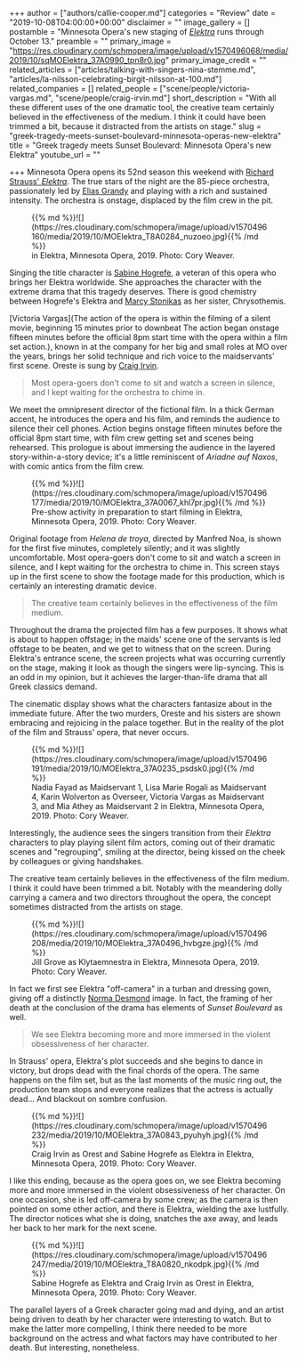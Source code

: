 +++
author = ["authors/callie-cooper.md"]
categories = "Review"
date = "2019-10-08T04:00:00+00:00"
disclaimer = ""
image_gallery = []
postamble = "Minnesota Opera's new staging of [_Elektra_](https://mnopera.org/season/2019-2020/elektra/) runs through October 13."
preamble = ""
primary_image = "https://res.cloudinary.com/schmopera/image/upload/v1570496068/media/2019/10/sqMOElektra_37A0990_tpn8r0.jpg"
primary_image_credit = ""
related_articles = ["articles/talking-with-singers-nina-stemme.md", "articles/la-nilsson-celebrating-birgit-nilsson-at-100.md"]
related_companies = []
related_people = ["scene/people/victoria-vargas.md", "scene/people/craig-irvin.md"]
short_description = "With all these different uses of the one dramatic tool, the creative team certainly believed in the effectiveness of the medium. I think it could have been trimmed a bit, because it distracted from the artists on stage."
slug = "greek-tragedy-meets-sunset-boulevard-minnesota-operas-new-elektra"
title = "Greek tragedy meets Sunset Boulevard: Minnesota Opera's new Elektra"
youtube_url = ""

+++
Minnesota Opera opens its 52nd season this weekend with [Richard Strauss' _Elektra_](https://mnopera.org/season/2019-2020/elektra/). The true stars of the night are the 85-piece orchestra, passionately led by [Elias Grandy](https://mnopera.org/biography/elias-grandy/) and playing with a rich and sustained intensity. The orchestra is onstage, displaced by the film crew in the pit.

<figure data-type="image">{{% md %}}![](https://res.cloudinary.com/schmopera/image/upload/v1570496160/media/2019/10/MOElektra_T8A0284_nuzoeo.jpg){{% /md %}}

<figcaption> in Elektra, Minnesota Opera, 2019. Photo: Cory Weaver.</figcaption>

</figure>

Singing the title character is [Sabine Hogrefe](https://mnopera.org/biography/sabine-hogrefe/), a veteran of this opera who brings her Elektra worldwide. She approaches the character with the extreme drama that this tragedy deserves. There is good chemistry between Hogrefe's Elektra and [Marcy Stonikas](http://www.marcystonikas.com/) as her sister, Chrysothemis.

[Victoria Vargas](The action of the opera is within the filming of a silent movie, beginning 15 minutes prior to downbeat The action began onstage fifteen minutes before the official 8pm start time with the opera within a film set action.), known in at the company for her big and small roles at MO over the years, brings her solid technique and rich voice to the maidservants' first scene. Oreste is sung by [Craig Irvin](/talking-with-singers-craig-irvin/).

> Most opera-goers don't come to sit and watch a screen in silence, and I kept waiting for the orchestra to chime in.

We meet the omnipresent director of the fictional film. In a thick German accent, he introduces the opera and his film, and reminds the audience to silence their cell phones. Action begins onstage fifteen minutes before the official 8pm start time, with film crew getting set and scenes being rehearsed. This prologue is about immersing the audience in the layered story-within-a-story device; it's a little reminiscent of _Ariadne auf Naxos_, with comic antics from the film crew.

<figure data-type="image">{{% md %}}![](https://res.cloudinary.com/schmopera/image/upload/v1570496177/media/2019/10/MOElektra_37A0067_khl7pr.jpg){{% /md %}}

<figcaption>Pre-show activity in preparation to start filming in Elektra, Minnesota Opera, 2019. Photo: Cory Weaver.</figcaption>

</figure>

Original footage from _Helena de troya_, directed by Manfred Noa, is shown for the first five minutes, completely silently; and it was slightly uncomfortable. Most opera-goers don't come to sit and watch a screen in silence, and I kept waiting for the orchestra to chime in. This screen stays up in the first scene to show the footage made for this production, which is certainly an interesting dramatic device.

> The creative team certainly believes in the effectiveness of the film medium.

Throughout the drama the projected film has a few purposes. It shows what is about to happen offstage; in the maids' scene one of the servants is led offstage to be beaten, and we get to witness that on the screen. During Elektra's entrance scene, the screen projects what was occurring currently on the stage, making it look as though the singers were lip-syncing. This is an odd in my opinion, but it achieves the larger-than-life drama that all Greek classics demand.

The cinematic display shows what the characters fantasize about in the immediate future. After the two murders, Oreste and his sisters are shown embracing and rejoicing in the palace together. But in the reality of the plot of the film and Strauss' opera, that never occurs.

<figure data-type="image">{{% md %}}![](https://res.cloudinary.com/schmopera/image/upload/v1570496191/media/2019/10/MOElektra_37A0235_psdsk0.jpg){{% /md %}}

<figcaption>Nadia Fayad as Maidservant 1, Lisa Marie Rogali as Maidservant 4, Karin Wolverton as Overseer, Victoria Vargas as Maidservant 3, and Mia Athey as Maidservant 2 in Elektra, Minnesota Opera, 2019. Photo: Cory Weaver.</figcaption>

</figure>

Interestingly, the audience sees the singers transition from their _Elektra_ characters to play playing silent film actors, coming out of their dramatic scenes and "regrouping", smiling at the director, being kissed on the cheek by colleagues or giving handshakes.

The creative team certainly believes in the effectiveness of the film medium. I think it could have been trimmed a bit. Notably with the meandering dolly carrying a camera and two directors throughout the opera, the concept sometimes distracted from the artists on stage.

<figure data-type="image">{{% md %}}![](https://res.cloudinary.com/schmopera/image/upload/v1570496208/media/2019/10/MOElektra_37A0496_hvbgze.jpg){{% /md %}}

<figcaption>Jill Grove as Klytaemnestra in Elektra, Minnesota Opera, 2019. Photo: Cory Weaver.</figcaption>

</figure>

In fact we first see Elektra "off-camera" in a turban and dressing gown, giving off a distinctly [Norma Desmond](https://villains.fandom.com/wiki/Norma_Desmond) image. In fact, the framing of her death at the conclusion of the drama has elements of _Sunset Boulevard_ as well.

> We see Elektra becoming more and more immersed in the violent obsessiveness of her character.

In Strauss' opera, Elektra's plot succeeds and she begins to dance in victory, but drops dead with the final chords of the opera. The same happens on the film set, but as the last moments of the music ring out, the production team stops and everyone realizes that the actress is actually dead... And blackout on sombre confusion.

<figure data-type="image">{{% md %}}![](https://res.cloudinary.com/schmopera/image/upload/v1570496232/media/2019/10/MOElektra_37A0843_pyuhyh.jpg){{% /md %}}

<figcaption>Craig Irvin as Orest and Sabine Hogrefe as Elektra in Elektra, Minnesota Opera, 2019. Photo: Cory Weaver.</figcaption>

</figure>

I like this ending, because as the opera goes on, we see Elektra becoming more and more immersed in the violent obsessiveness of her character. On one occasion, she is led off-camera by some crew; as the camera is then pointed on some other action, and there is Elektra, wielding the axe lustfully. The director notices what she is doing, snatches the axe away, and leads her back to her mark for the next scene.

<figure data-type="image">{{% md %}}![](https://res.cloudinary.com/schmopera/image/upload/v1570496247/media/2019/10/MOElektra_T8A0820_nkodpk.jpg){{% /md %}}

<figcaption>Sabine Hogrefe as Elektra and Craig Irvin as Orest in Elektra, Minnesota Opera, 2019. Photo: Cory Weaver.</figcaption>

</figure>

The parallel layers of a Greek character going mad and dying, and an artist being driven to death by her character were interesting to watch. But to make the latter more compelling, I think there needed to be more background on the actress and what factors may have contributed to her death. But interesting, nonetheless.